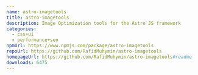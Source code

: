 ```yaml
---
name: astro-imagetools
title: astro-imagetools
description: Image Optimization tools for the Astro JS framework
categories:
  - css+ui
  - performance+seo
npmUrl: https://www.npmjs.com/package/astro-imagetools
repoUrl: https://github.com/RafidMuhymin/astro-imagetools
homepageUrl: https://github.com/RafidMuhymin/astro-imagetools#readme
downloads: 6475
---
```

